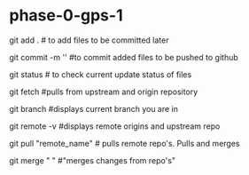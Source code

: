 # phase-0-gps-1

git add . # to add files to be committed later

git commit -m '<messge>' #to commit added files to be pushed to github

git status # to check current update status of files

git fetch #pulls from upstream and origin repository

git branch #displays current branch you are in

git remote -v #displays remote origins and upstream repo

git pull "remote_name" # pulls remote repo's. Pulls and merges

git merge " " #"merges changes from repo's"
